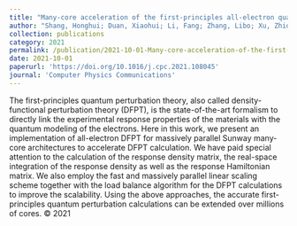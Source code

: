 ```yaml
---
title: "Many-core acceleration of the first-principles all-electron quantum perturbation calculations"
author: "Shang, Honghui; Duan, Xiaohui; Li, Fang; Zhang, Libo; Xu, Zhiqian; Liu, Kan; Luo, Haiwen; Ji, Yingrui; Zhao, Wenxuan; Xue, Wei; Chen, Li; Zhang, Yunquan"
collection: publications
category: 2021
permalink: /publication/2021-10-01-Many-core-acceleration-of-the-first-principles-all-electron-quantum-perturbation-calculations
date: 2021-10-01
paperurl: 'https://doi.org/10.1016/j.cpc.2021.108045'
journal: 'Computer Physics Communications'
---
```


The first-principles quantum perturbation theory, also called density-functional perturbation theory (DFPT), is the state-of-the-art formalism to directly link the experimental response properties of the materials with the quantum modeling of the electrons. Here in this work, we present an implementation of all-electron DFPT for massively parallel Sunway many-core architectures to accelerate DFPT calculation. We have paid special attention to the calculation of the response density matrix, the real-space integration of the response density as well as the response Hamiltonian matrix. We also employ the fast and massively parallel linear scaling scheme together with the load balance algorithm for the DFPT calculations to improve the scalability. Using the above approaches, the accurate first-principles quantum perturbation calculations can be extended over millions of cores. © 2021
